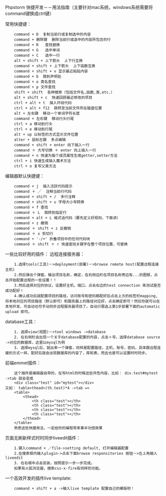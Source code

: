 Phpstorm 快捷开发－－用法指南（主要针对mac系统，windows系统需要将command键换成ctrl键）

常用快捷键：
		
		command + D  复制当前行或复制选中的内容
		command + 删除键  删除当前行或选中的内容所包含的行
		command + R   查找替换
		command + G   选中单词
		command + C   选中一行
		alt + shift + 上下箭头  上下行互换
		command + shift + 上下箭头  上下函数互换
		command + shift + v 显示最近粘贴内容
		command + b  跳到声明处
		command + o 类名查找
		command + p 文件查找
		shift + shift  各种搜索（包括文件名,函数,类,etc.）
		alt + shift + c  快速回顾最近修改的项目
		ctrl + alt + t  插入环绕代码
		ctrl + alt + f12  跳转至当前文件所在磁盘位置
		alt + 左右键  移动一个单词字符长度
		command + 左右键  移动行头行尾
		ctrl + a 移动到行头
		ctrl + e 移动到行尾
		alt + up 以标签的方式显示文件位置
		alter + 鼠标左键  多点编辑
		command + shift + enter 向下插入一行
		command ＋ 大写切换 ＋ enter 向上插入一行
		command + n 快速为每个成员属性生成getter,setter方法
		ctrl + i 快速生成插入魔术方法
		ctrl + o 复写父类方法
		
编辑器默认快捷键：

		command + j  插入活跃代码提示 
		command ＋ ／  注释当前行代码
		command + shift + /  多行注释
		command + shift + u 字母大小写转换
		command + f 查找
		command ＋ L  跳转到指定行
		command + alt + L 格式话代码（要先定义好规则，下面讲）
		command + z 撤销
		command ＋ shift + z 反撤销	
		command ＋ x 剪切行
		command + '-/+' 折叠项目中的任何代码块
		command ＋ shift ＋ r 快速查找关键字在整个项目位置，可替换
	
		
一些比较好用的插件：
远程连接服务器：
	
		1.选择tools(工具)－>deployment(部署)－>browse remote host(配置远程连接主机)
		2.然后弹出个弹窗，输出项目名称，确定，在右侧边栏在项目名称旁边有...的图框，点击开始配置远程的一些设置！！
		3.然后选择对应的协议，设置好主机，端口，点击右边的test connection 来测试是否成功配好！
		4.确认成功后就配置项目的路径，访问账号和密码都配好后点击上方的标签栏mapping,将本地对应的项目路径（默认即可）和服务器上的路径对应好，点击确定即可！然后你就可以在本地开发，可自动也可手动同步远程服务器项目了。自动只需选上第1步部署下面的automatic upload 即可。
		
database工具：

		1. 选择view(视图)－>tool windows ->database
		2. 在右侧栏会出现一个关于database配置的内容，点击＋号，选择database source ->对应的数据库，这里以mysql为例
		3. 选择mysql后，就出来一个弹窗，同样是配置路径，主机，账号，密码，具体跟远程连接的方式一样，配好后就会出现数据库的内容了，库和表，而去也是可以设置时时同步。
		
前端emmet插件：

		这个插件是编辑器自带的，在写html的时候这些共性内容，比如： div.test#mytest ->tab 就会变成
		<div class="test" id="mytest"></div>
    又如： table>thead>(th.test)*4 ->tab =>
    	<table>
    		<thead>
    			<th class="test"></th>
    			<th class="test"></th>
    			<th class="test"></th>
    			<th class="test"></th>
    		</thead>
    	</table>
		熟悉这些快捷用法，一定给你的编程带来事半功倍效果

页面无刷新样式时时同步liveedit插件：

		1.键入command + ／file->setting default, 打开编辑器配置	
		2.在搜索框内输入plugin->点击下面browse responsitories 按钮－>左上角输入liveedit
		3. 在右框中点击安装，按照提示一步一步完成。
		如果有火狐浏览器，搜索css-x-fire有同样的功能。
		
一个高效开发的插件live template:

		command + shift + a ->输入live template 配置自己的模版吧！ 
	
		
			

